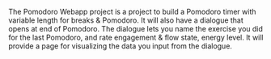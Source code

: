 The Pomodoro Webapp project is a project to build a Pomodoro timer with variable length for breaks & Pomodoro. It will also have a dialogue that opens at end of Pomodoro.   The dialogue lets you name the exercise you did for the last Pomodoro, and rate engagement & flow state, energy level.  It will provide a page for visualizing the data you input from the dialogue.